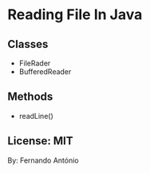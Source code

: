 # Reading File In Java

## Classes

- FileRader
- BufferedReader

## Methods

- readLine()


## License: MIT

By: Fernando António